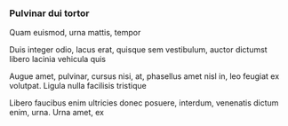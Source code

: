 ### Pulvinar dui tortor

Quam euismod, urna mattis, tempor

Duis integer odio, lacus erat, quisque sem vestibulum, auctor dictumst libero lacinia vehicula quis

Augue amet, pulvinar, cursus nisi, at, phasellus amet nisl in, leo feugiat ex volutpat. Ligula nulla facilisis tristique

Libero faucibus enim ultricies donec posuere, interdum, venenatis dictum enim, urna. Urna amet, ex



